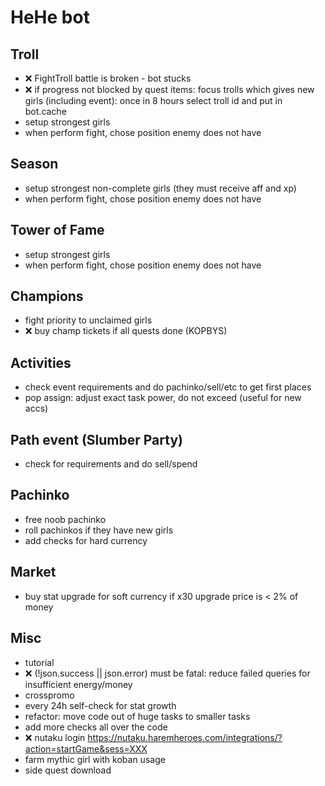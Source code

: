 # HeHe bot

## Troll

- ❌ FightTroll battle is broken - bot stucks
- ❌ if progress not blocked by quest items: focus trolls which gives new girls (including event): once in 8 hours select troll id and put in bot.cache
- setup strongest girls
- when perform fight, chose position enemy does not have

## Season

- setup strongest non-complete girls (they must receive aff and xp)
- when perform fight, chose position enemy does not have

## Tower of Fame

- setup strongest girls
- when perform fight, chose position enemy does not have

## Champions

- fight priority to unclaimed girls
- ❌ buy champ tickets if all quests done (KOPBYS)

## Activities

- check event requirements and do pachinko/sell/etc to get first places
- pop assign: adjust exact task power, do not exceed (useful for new accs)

## Path event (Slumber Party)

- check for requirements and do sell/spend

## Pachinko

- free noob pachinko
- roll pachinkos if they have new girls
- add checks for hard currency

## Market

- buy stat upgrade for soft currency if x30 upgrade price is < 2% of money

## Misc

- tutorial
- ❌ (!json.success || json.error) must be fatal: reduce failed queries for insufficient energy/money
- crosspromo
- every 24h self-check for stat growth
- refactor: move code out of huge tasks to smaller tasks
- add more checks all over the code
- ❌ nutaku login
     <https://nutaku.haremheroes.com/integrations/?action=startGame&sess=XXX>
- farm mythic girl with koban usage
- side quest download
